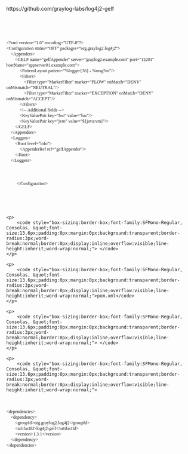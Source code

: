 <p>
	https://github.com/graylog-labs/log4j2-gelf
</p>
<p>
	<br />
</p>
<p>
	<br />
</p>
<p>
<pre style="box-sizing:border-box;font-family:SFMono-Regular, Consolas, &quot;font-size:13.6px;margin-top:0px;margin-bottom:16px;word-wrap:normal;padding:16px;overflow:auto;line-height:1.45;background-color:#F6F8FA;border-radius:3px;color:#24292E;"><code style="box-sizing:border-box;font-family:SFMono-Regular, Consolas, &quot;font-size:13.6px;padding:0px;margin:0px;background:transparent;border-radius:3px;word-break:normal;border:0px;display:inline;overflow:visible;line-height:inherit;word-wrap:normal;">&lt;?xml version="1.0" encoding="UTF-8"?&gt;
&lt;Configuration status="OFF" packages="org.graylog2.log4j2"&gt;
    &lt;Appenders&gt;
        &lt;GELF name="gelfAppender" server="graylog2.example.com" port="12201" hostName="appserver01.example.com"&gt;
            &lt;PatternLayout pattern="%logger{36} - %msg%n"/&gt;
            &lt;Filters&gt;
                &lt;Filter type="MarkerFilter" marker="FLOW" onMatch="DENY" onMismatch="NEUTRAL"/&gt;
                &lt;Filter type="MarkerFilter" marker="EXCEPTION" onMatch="DENY" onMismatch="ACCEPT"/&gt;
            &lt;/Filters&gt;
            &lt;!-- Additional fields --&gt;
            &lt;KeyValuePair key="foo" value="bar"/&gt;
            &lt;KeyValuePair key="jvm" value="${java:vm}"/&gt;                
        &lt;/GELF&gt;
    &lt;/Appenders&gt;
    &lt;Loggers&gt;
        &lt;Root level="info"&gt;
            &lt;AppenderRef ref="gelfAppender"/&gt;
        &lt;/Root&gt;
    &lt;/Loggers&gt; </code>
	<p>
		<code style="box-sizing:border-box;font-family:SFMono-Regular, Consolas, &quot;font-size:13.6px;padding:0px;margin:0px;background:transparent;border-radius:3px;word-break:normal;border:0px;display:inline;overflow:visible;line-height:inherit;word-wrap:normal;">&lt;/Configuration&gt;</code>
	</p>

	<p>
		<code style="box-sizing:border-box;font-family:SFMono-Regular, Consolas, &quot;font-size:13.6px;padding:0px;margin:0px;background:transparent;border-radius:3px;word-break:normal;border:0px;display:inline;overflow:visible;line-height:inherit;word-wrap:normal;"> </code>
	</p>

	<p>
		<code style="box-sizing:border-box;font-family:SFMono-Regular, Consolas, &quot;font-size:13.6px;padding:0px;margin:0px;background:transparent;border-radius:3px;word-break:normal;border:0px;display:inline;overflow:visible;line-height:inherit;word-wrap:normal;">pom.xml</code>
	</p>

	<p>
		<code style="box-sizing:border-box;font-family:SFMono-Regular, Consolas, &quot;font-size:13.6px;padding:0px;margin:0px;background:transparent;border-radius:3px;word-break:normal;border:0px;display:inline;overflow:visible;line-height:inherit;word-wrap:normal;"> </code>
	</p>

	<p>
		<code style="box-sizing:border-box;font-family:SFMono-Regular, Consolas, &quot;font-size:13.6px;padding:0px;margin:0px;background:transparent;border-radius:3px;word-break:normal;border:0px;display:inline;overflow:visible;line-height:inherit;word-wrap:normal;">
<pre style="box-sizing:border-box;font-family:SFMono-Regular, Consolas, &quot;font-size:13.6px;margin-top:0px;margin-bottom:16px;word-wrap:normal;padding:16px;overflow:auto;line-height:1.45;background-color:#F6F8FA;border-radius:3px;color:#24292E;"><code style="box-sizing:border-box;font-family:SFMono-Regular, Consolas, &quot;font-size:13.6px;padding:0px;margin:0px;background:transparent;border-radius:3px;word-break:normal;border:0px;display:inline;overflow:visible;line-height:inherit;word-wrap:normal;">&lt;dependencies&gt;
    &lt;dependency&gt;
        &lt;groupId&gt;org.graylog2.log4j2&lt;/groupId&gt;
        &lt;artifactId&gt;log4j2-gelf&lt;/artifactId&gt;
        &lt;version&gt;1.3.1&lt;/version&gt;
    &lt;/dependency&gt;
&lt;/dependencies&gt;</code></pre>
<br />
</code>
	</p>
	<p>
		<code style="box-sizing:border-box;font-family:SFMono-Regular, Consolas, &quot;font-size:13.6px;padding:0px;margin:0px;background:transparent;border-radius:3px;word-break:normal;border:0px;display:inline;overflow:visible;line-height:inherit;word-wrap:normal;"><br />
</code>
	</p>
	<p>
		<code style="box-sizing:border-box;font-family:SFMono-Regular, Consolas, &quot;font-size:13.6px;padding:0px;margin:0px;background:transparent;border-radius:3px;word-break:normal;border:0px;display:inline;overflow:visible;line-height:inherit;word-wrap:normal;"><br />
</code>
	</p>
	<p>
		<code style="box-sizing:border-box;font-family:SFMono-Regular, Consolas, &quot;font-size:13.6px;padding:0px;margin:0px;background:transparent;border-radius:3px;word-break:normal;border:0px;display:inline;overflow:visible;line-height:inherit;word-wrap:normal;"><br />
</code>
	</p>
</pre>
</p>